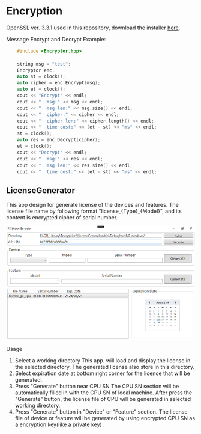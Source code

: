 # Encryption
OpenSSL ver. 3.3.1 used in this repository, download the installer [here](https://slproweb.com/products/Win32OpenSSL.html).

Message Encrypt and Decrypt Example:
```C++
    #include <Encryptor.hpp>

    string msg = "test";
    Encryptor enc;
    auto st = clock();
    auto cipher = enc.Encrypt(msg);
    auto et = clock();
    cout << "Encrypt" << endl;
    cout << "  msg:" << msg << endl;
    cout << "  msg len:" << msg.size() << endl;
    cout << "  cipher:" << cipher << endl;
    cout << "  cipher len:" << cipher.length() << endl;
    cout << "  time cost:" << (et - st) << "ms" << endl;
    st = clock();
    auto res = enc.Decrypt(cipher);
    et = clock();
    cout << "Decrypt" << endl;
    cout << "  msg:" << res << endl;
    cout << "  msg len:" << res.size() << endl;
    cout << "  time cost:" << (et - st) << "ms" << endl;
```

## LicenseGenerator

This app design for generate license of the devices and features. The license file name by following format "license_{Type}_{Model}", and its content is encrypted cipher of serial number.

![alt text](image.png)

Usage
1. Select a working directory
  This app. will load and display the license in the selected directory. 
  The generated license also store in this directory.
1. Select expiration date at bottom right corner for the licence that will be generated.
2. Press "Generate" button near CPU SN
  The CPU SN section will be automatically filled in with the CPU SN of local machine. After press the "Generate" button, the license file of CPU will be generated in selected working directory.
1. Press "Generate" button in "Device" or "Feature" section.
   The license file of device or feature will be generated by using encrypted CPU SN as a encryption key(like a private key) .